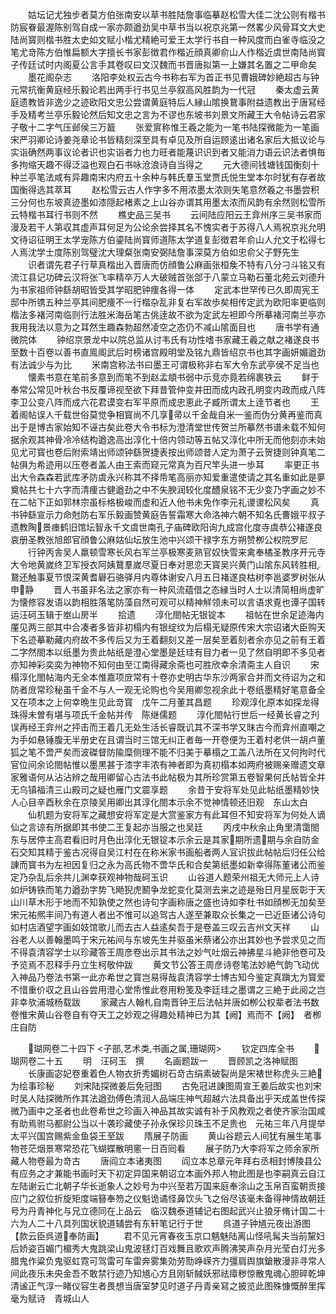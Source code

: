 <!-- { "loadSidebar": true } -->
　　姑坛记尤独步者莫方伯张南安以草书胜陆詹事临摹赵松雪大佳二沈公则有楷书防宸眷最渥陈别驾自成一家亦颇遒劲吴中草书当以祝京兆第一然畧少风骨耳文大史陆尚寳则楷书胜太史如文赋小楷尤精絶可爱王太学行书自一种风度而白雀寺临没之笔尤竒陈方伯惟扁额大字擅长书家彭徴君作楷近顔真卿俞山人作楷近虞世南陆尚寳子传廷试时内阁夏公言手其卷叹曰文汉魏而书晋唐拟第一上嫌其名置之二甲命矣
　　墨花阁杂志
　　洛阳李处权云古今书称右军为首正书见曹娥碑妙絶超古与钟元常抗衡黄庭经乐毅论若出两手行书见兰亭叙高风胜韵为一代冠
　　秦太虚云黄庭遗教皆非逸少之迹欧阳文忠公尝谓黄庭特后人縁山隂换鵞事附益遗教出于唐冩经手及精考兰亭乐毅论然后知文忠之言为不谬也东坡书刘景文所藏王大令帖诗云君家子敬十二字气压邺侯三万籖
　　张爱賔称惟王羲之能为一笔书陆探微能为一笔画宋严羽卿论诗姜尧章论书皆精刻深至具有卓见及所自运顾逺出诸名家后大抵议论与实诣确然两事议论者识也实诣者力也力旺者能蔑识识到者又能消力语云识法者惧毎多拘缩天趣不得泛溢也观白石书咏沧浪诗自当得之
　　元大德间钱塘钱国衡刻十种兰亭笔法咸有异趣南宋内府五十余种与韩氏羣玉堂贾氏悦生堂本尔时犹有存者故国衡得选其萃耳
　　赵松雪云古人作字多不用浓墨太浓则失笔意然羲之书墨尝积三分何也东坡真迹墨如漆隠起楮素之上山谷亦谓其用墨太浓而风韵有余然则松雪所云特楷书耳行书则不然
　　樵史品三吴书
　　云间陆应阳云王弇州序三吴书家而漫及若干人第収其虚声耳何足为公论余尝择其名不愧实者于苏得八人焉祝京兆允明文待诏征明王太学宠陈方伯鎏陆尚寳师道陈太学道复彭徴君年俞山人允文于松得七人焉沈学士度陈别驾璧沈大理粲张南安弼陆詹事深莫方伯如忠俞父子野先生
　　识者谓先君子行草真楷出入晋唐而仿顔鲁公麻画张桓矦不特有八分刁斗铭又有流江县记功碑云汉将张飞率精卒万人大破贼首张郃于八蒙立马勒石董北苑云刘德升为书家祖师钟繇胡昭皆受其学昭肥钟痩各得一体
　　定武本世罕传已久即周宪王邸中所镌五种兰亭其间肥痩不一行楷杂乱非复右军故歩矣相传定武为欧阳率更临则楷法多褚河南临则行法胜米海岳笔古佻逹故不欲为定武左袒即今所摹褚河南兰亭亦我用我法以意为之耳然生趣森勃超然凌空之态仍不减山隂面目也
　　唐书学有通微院体
　　钟绍京景龙中以院总监从讨韦氏有功性嗜书家藏王羲之献之褚遂良书至数十百卷以善书直鳯阁武后时榜诸宫殿明堂及铭九鼎皆绍京书也其字画妍媚遒劲有法诚少与为比
　　米南宫称法书曰墨王可谓极称非右军大令东武亭侯不足当也
　　懐素书意在笔前多意到而笔不到赵孟頫书弱中示竞亦竟若绵裹铁云
　　鲜于奉常公常见叶秋台书反覆谛视至欲下拜昔管仲变井田而成内政孔明变内政而成八阵李卫公变八阵而成六花君谟变右军平原而成忠恵此子臧所谓太上逹节者也
　　王着阁帖误人千载世俗莫觉争相寳尚不几享帚以千金哉自米一鉴而伪分黄再鉴而真出于是博古家始知不诬古矣此卷大令书标为澄清堂世传贺兰所摹然书谱未载不知何据余观其神骨冷冷结构遒逸高出淳化十倍内领动等五帖又淳化中所无而他刻亦未始见尤可寳也卷后附索靖出师颂钟繇贺捷表按出师颂昔人定为萧子云贺捷则钟真笔二帖俱为希迹用以压卷者盖人由王索而窥元常真为百尺竿头进一歩耳
　　率更正书出大令森森若武库矛防虞永兴称其不择帋笔高丽亦知爱重遣使请之其名重如此是夣奠帖共七十六字而清痩古健遒劲之中不失腴润较化度醴泉铭不无少变乃字画之妙不在二帖下正如郭林宗虽标格极峻而虚和近人他书未免作李元礼谡谡松风矣
　　真书钟繇宣示力命尅防右军乐毅画赞黄庭告誓霜寒大命洛神六朝不知名氏曹娥平叔子遗教陶景瘗鹤旧馆坛智永千文虞世南孔子庙碑欧阳询九成宫化度寺虞恭公褚遂良哀册圣教张旭郎官顔鲁公麻姑仙坛放生池中兴颂干禄字东方朔赞栁公权院罗尼
　　行钟丙舎吴人羸顿雪寒长风右军兰亭极寒麦熟官奴快雪来禽奉橘圣教序开元寺大令地黄嵗终卫军授衣阿姨鵞羣嵗尽夏日奉对思恋天寳吴兴黄门山隂东风转胜相鵞还触事夏节恨深黄耆礜石骆驿月内尊体谢安八月五日褚遂良枯树李邕婆罗树张从申静
　　晋人书虽非名法之家亦有一种风流蕴借之态縁当时人士以清简相尚虚旷为懐修容发语以韵相胜落笔防藻自然可观可以精神觧领未可以言语求覔也谭子国转运汪砢玉辑于峚山房半
　　拾遗
　　淳化閤帖无银锭本
　　祖帖在世余足迹海内厪见两三部其中合凑者多皆非初榻内有银绽纹为后榻无疑原传宋大宗诏诸大臣购天下名迹摹勒藏内府故不多传后又为王着翻刻又差一层矣至着刻者余亦见之前有王着二字然閤本以纸墨为贵此帖纸是澄心堂墨是廷珪有目力者一见了然自明即不多见者亦知神彩奕奕为神物不知何由至江南得藏余斋也可胜欣幸余清斋主人自识
　　宋榻淳化閤帖海内无全本惟嘉项庻常有十卷亦史明古华东沙两家合并而文待诏为之和防者庻常珍秘虽千金不与人一观无论购也今吴用卿忽视余此十卷纸墨精好笔意备全又在项本之上何幸晩生见此竒寳　戊午二月董其昌题
　　珍观淳化原本如探龙得珠得未曽有堪与项氏千金帖并传　陈继儒题
　　淳化閤帖行世后一经黄长睿之刋误再经王弇州之抨击而王着几无处生活长睿既讥其不深书学又昩古今而弇州直嘲之为手如悬锤腹无半册史在且谓当时三馆无纠正者毎一开卷便为王着村老供一胡卢董狐之笔不啻严矣而波磔督防隃糜侧理不能不归美于摹榻之工盖八法所在又何拘时代官位间余论閤帖惟以墨黒甚于漆字丰浓有神者即为真初榻本如两府被赐亲赠遗文章家雅语何从沾沾辨之哉用卿留心古法书此帖极为其所珍赏第五卷智果何氏帖皆全并无乌镇福清三山殿司之疑也雁门文震享题
　　余昔于安将军处见此帖纸墨精妙快人心目辛酉秋余在京陵吴用卿出其淳化閤本示余不觉神情顿还旧观　东山太白
　　仙机题为安将军之藏想安将军定是大赏鉴家方有此耳但不知安将军为何处人谪仙之言谅有所据即其书使二王复起亦当服之也吴廷
　　丙戌中秋余止角里清霭閤东与居停主高君看旧时月色出淳化无银锭本示余云是其家期所遗期与余自防金石交知其精于鉴古况得自吴江村在在称米家书画船者两人冝识拔此帖帖后归任公给諌而寳书为左袒因复归之永为高氏物不啻华氏和合矣第纸墨如新幸得陈董诸公而鉴定乃杂乱后余共儿渊幸获观神物哉砢玉识
　　山谷道人题荣州祖无大师元上人诗如炉铸铁而笔力遒劲字势飞飏猊虎鬭争龙蛇变化莫测去来之迹是殆日月星辰彰于天山川草木形于地而不知孰使之然也诗句字画称唐之盛也诗如李杜书如顔栁无加矣至宋元祐熈丰间乃有道人者出不惟可以追驾古人遂至兼取众长集之一已近臣诸公诗句如村店酒望字画如妓馆歌儿而去古人益逺矣吾于是卷盖三叹云吉州文天祥
　　山谷老人以善翰墨鸣于宋元祐间与东坡先生并驱虽米蔡诸公亦出其妙也予尝求见之而不得袁清容学士以珍藏答王周彦卷出示其书法之妙气吐烟云神拂星斗絶非他卷可及予览焉不忍释手丹立生柯敬仲跋
　　黄文节公答王周彦诗卷笔法妙絶气韵飞动优入神品乃卷法书第一此亦希世之寳岂易得哉袁清容学士博古知今鉴定真蹎尢为寳爱不惜重价収之且山谷尝用澄心堂帋惟此卷用粉笺及李廷珪之墨谓之三絶于此阅之岂非幸欤浦城杨载跋
　　家藏古人翰札自南晋钟王后法帖并唐如栁公权辈者法书数卷惟宋黄山谷卷自有夺天工之妙观之得趣处精神已为其【阙】焉而不【阙】　者栁庄自防




　　瑚网卷二十四下
<子部,艺术类,书画之属,珊瑚网>
　　钦定四库全书
　　瑚网卷二十五
　　明　汪砢玉　撰
　　名画题跋一
　　晋顾凯之洛神赋图
　　长康画宓妃卷重着色人物衣折秀媚树石竒古绢素破裂尚是宋裱世称虎头三絶为绘事珍秘
　　刘宋陆探微姜后免冠图
　　古免冠进諌图周宣王姜后故实也刘宋时吴人陆探微所作其法遒劲傅色清润人品端庄神气超越六法具备出乎天成盖世传探微乃画中之圣者也此卷希世之珍画入神品其故实诚有补于风教观之者使齐家治国咸有助焉驸马都尉公当以十袭珍藏使子孙永保珍贝珠玉不足贵也　元祐三年八月提举太平兴国宫赐紫金鱼袋王至跋
　　隋展子防画
　　黄山谷题云人间犹有展生笔事物苍茫烟景寒常恐花飞蝴蝶散明窻一日百囘看
　　展子防乃大李将军之师余家所藏人物卷最为竒古
　　唐阎立本诸夷图
　　阎立本总章元年拜右丞相封博陵县公有应务之才兼能书画时天下初定异国来朝诏立本画外邦人物此图是也李嗣真云自江左陆谢云亡北朝子华长逝象人之妙号为中兴至若万国来庭奉涂山之玉帛百蛮朝贡接应门之叙位折旋矩度端簮奉笏之仪魁诡谲怪鼻饮头飞之俗尽该毫未备得神情故朝廷号为丹青神化与兄立德同在上品云　临汉魏泰道辅记右图起武兴止狼牙脩计国二十六为人二十八具列国状貌道辅尝有东轩笔记行于世
　　呉道子钟馗元夜出游图【款云臣呉道奉防画】
　　君不见元宵春夜玉京口魑魅陆离山怪吼髯夫当前黧妇后娇姿百媚门楣秀大鬼跳梁山鬼波毬灯百戏舞且歌欢声腾沸笑声杂月光莹白灯光多腊鬼作粱负鬼驱虹霓可驾雷可车雷奔雾集効劳勚峥嵘齐力彊肩舆旗鎗散漫非寻常人间此夜乐未央金吾不敢禁行迹乃知馗心方且刚斩馘妖邪祛瘴秽惊散鬼魂心胆碎乾坤清谧正气淳一睹仪容生者畏想当唐室梦见时道子丹青亲冩之披览此图殊慷慨醉里挥毫为赋诗　青城山人

